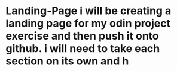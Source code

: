 # Landing-Page i will be creating a landing page for my odin project exercise and then push it onto github. i will need to take each section on its own and h